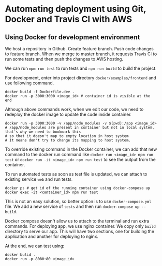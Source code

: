 # Automating deployment using Git, Docker and Travis CI with AWS

## Using Docker for development environment

We host a repository in Github. Create feature branch. Push code changes to feature branch. When we merge to master branch, it requests Travis CI to run some tests and then push the changes to AWS hosting.

We can run `npm run test` to run tests and `npm run build` to build the project.

For development, enter into project directory `docker/examples/frontend` and use following command.

```shell
docker build -f Dockerfile.dev .
docker run -p 3000:3000 <image_id> # container id is visible at the end
```

Although above commands work, when we edit our code, we need to redeploy the docker image to update the code inside container.

```shell
docker run -p 3000:3000 -v /app/node_modules -v $(pwd):/app <image_id>
# /app/node_modules are present in container but not in local system, that's why we need to bookmark this 
# so that it doesn't map to empty location in host system
# It means don't try to change its mapping to host system.
```

To override existing command in the Docker container, we can add that new command to the docker run command like `docker run <image_id> npm run test` or `docker run -it <image_id> npm run test` to see the output from the container.

To run automated tests as soon as test file is updated, we can attach to existing service `web` and run tests.

```shell
docker ps # get id of the running container using docker-compose up
docker exec -it <container_id> npm run test
```

This is not an easy solution, so better option is to use `docker-compose.yml` file. We add a new service of `tests` and then run `docker-compose up --build`.

Docker compose doesn't allow us to attach to the terminal and run extra commands. For deploying app, we use nginx container. We copy only `build` directory to serve our app. This will have two sections, one for building the application and another for deploying to nginx.

At the end, we can test using:

```shell
docker bulid .
docker run -p 8080:80 <image_id>
```